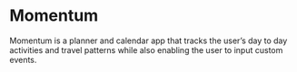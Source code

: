 # Momentum
Momentum is a planner and calendar app that tracks the user’s day to day activities and travel patterns while also enabling the user to input custom events.
